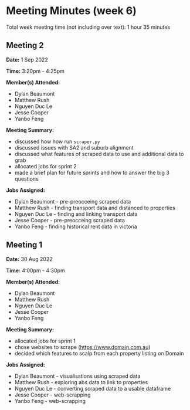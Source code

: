 # Meeting Minutes (week 6)

Total week meeting time (not including over text): 1 hour 35 minutes

## Meeting 2
**Date:** 1 Sep 2022

**Time:** 3:20pm - 4:25pm

**Member(s) Attended:**

* Dylan Beaumont
* Matthew Rush
* Nguyen Duc Le
* Jesse Cooper
* Yanbo Feng

**Meeting Summary:**

* discussed how how run `scraper.py`
* discussed issues with SA2 and suburb alignment 
* discussed what features of scraped data to use and additional data to grab
* allocated jobs for sprint 2
* made a brief plan for future sprints and how to answer the big 3 questions

**Jobs Assigned:**

* Dylan Beaumont - pre-preocceing scraped data
* Matthew Rush - finding transport data and distanced to properties
* Nguyen Duc Le - finding and linking transport data
* Jesse Cooper - pre-preocceing scraped data
* Yanbo Feng - finding historical rent data in victoria

## Meeting 1
**Date:** 30 Aug 2022

**Time:** 4:00pm - 4:30pm

**Member(s) Attended:**

* Dylan Beaumont
* Matthew Rush
* Nguyen Duc Le
* Jesse Cooper
* Yanbo Feng

**Meeting Summary:**

* allocated jobs for sprint 1
* chose websites to scrape (https://www.domain.com.au)
* decided which features to scalp from each property listing on Domain

**Jobs Assigned:**

* Dylan Beaumont - visualisations using scraped data
* Matthew Rush - exploring abs data to link to properties
* Nguyen Duc Le - converting scraped data to a usable dataframe
* Jesse Cooper - web-scrapping
* Yanbo Feng - web-scrapping